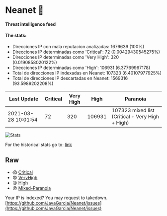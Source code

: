 # Neanet :hocho:
#### Threat intelligence feed
#### The stats:

- Direcciones IP con mala reputacion analizadas: 1676639 (100%)
- Direcciones IP determinadas como 'Critical':  72 (0.00429430545275%)
- Direcciones IP determinadas como 'Very High':  320 (0.0190858020122%)
- Direcciones IP determinadas como 'High':  106931 (6.37769967178)
- Total de direcciones IP indexadas en Neanet:  107323 (6.40107977925%)
- Total de direcciones IP descartadas en Neanet:  1569316 (93.5989202208%)

| Last Update | Critical | Very High | High | Paranoia |
| --- | --- | --- | --- | --- |
| 2021-03-28 10:01:54 | 72 | 320 | 106931 | 107323 mixed list (Critical + Very High + High)|

![Stats](https://docs.google.com/spreadsheets/d/e/2PACX-1vSnaNMIXVabIpDJjufMlzH7poXnshF3mgd8Is1g9ytUEzVsP5my4Trn8f-xkoLLQ38xpL3HtmUexLo6/pubchart?oid=501124687&format=image)

For the historical stats go to: [link](/stats.csv)
## Raw
- :scream: [Critical](https://raw.githubusercontent.com/JavaGarcia/Neanet/master/blacklists/neanet_critical.txt)
- :fearful: [VeryHigh](https://raw.githubusercontent.com/JavaGarcia/Neanet/master/blacklists/neanet_veryHigh.txtt)
- :frowning: [High](https://raw.githubusercontent.com/JavaGarcia/Neanet/master/blacklists/neanet_high.txt)
- :dizzy_face: [Mixed-Paranoia](https://raw.githubusercontent.com/JavaGarcia/Neanet/master/blacklists/neanet_all.txt)


Your IP is indexed? You may request to takedown. [https://github.com/JavaGarcia/Neanet/issues](https://github.com/JavaGarcia/Neanet/issues)





























































































































































































































































































































































































































































































































































































































































































































































































































































































































































































































































































































































































































































































































































































































































































































































































































































































































































































































































































































































































































































































































































































































































































































































































































































































































































































































































































































































































































































































































































































































































































































































































































































































































































































































































































































































































































































































































































































































































































































































































































































































































































































































































































































































































































































































































































































































































































































































































































































































































































































































































































































































































































































































































































































